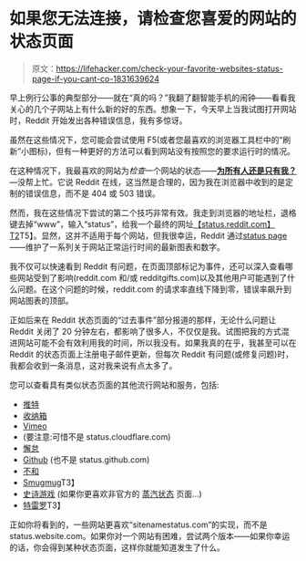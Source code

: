 # 如果您无法连接，请检查您喜爱的网站的状态页面

> 原文：<https://lifehacker.com/check-your-favorite-websites-status-page-if-you-cant-co-1831639624>

早上例行公事的典型部分——就在“真的吗？”我翻了翻智能手机的闹钟——看看我关心的几个子网站上有什么新的好的东西。想象一下，今天早上当我试图打开网站时，Reddit 开始发出各种错误信息，我有多惊讶。



虽然在这些情况下，您可能会尝试使用 F5(或者您最喜欢的浏览器工具栏中的“刷新”小图标)，但有一种更好的方法可以看到网站没有按照您的要求运行时的情况。

在这种情况下，我最喜欢的网站为*检查*一个网站的状态——[**为所有人还是只有我？**](https://downforeveryoneorjustme.com/)—没帮上忙。它说 Reddit 在线，这当然是合理的，因为我在浏览器中收到的是定制的错误信息，而不是 404 或 503 错误。

然而，我在这些情况下尝试的第二个技巧非常有效。我走到浏览器的地址栏，退格键去掉“www”，输入“status”，给我一个最终的网址[【status.reddit.com】T2](https://reddit.statuspage.io/)T5】。显然，这并不适用于每个网站，但我很幸运，Reddit 通过[status page](https://www.statuspage.io)——维护了一系列关于网站正常运行时间的最新图表和数字。

我不仅可以快速看到 Reddit 有问题，在页面顶部标记为事件，还可以深入查看哪些网站受到了影响(reddit.com 和/或 redditgifts.com)以及其他用户可能遇到了什么问题。在这个问题的时候，reddit.com 的请求率直线下降到零，错误率飙升到网站图表的顶部。

正如后来在 Reddit 状态页面的“过去事件”部分报道的那样，无论什么问题让 Reddit 关闭了 20 分钟左右，都影响了很多人，不仅仅是我。试图把我的方式混进网站可能不会有效利用我的时间，所以我没有。如果我真的在乎，我甚至可以在 Reddit 的状态页面上注册电子邮件更新，但每次 Reddit 有问题(或修复问题)时，我都会收到一条消息，这对我来说有点太多了。

您可以查看具有类似状态页面的其他流行网站和服务，包括:

*   [推特](https://status.twitterstat.us/)
*   [收纳箱](https://status.dropbox.com/)
*   [Vimeo](http://www.vimeostatus.com/)
*   (要注意:可惜不是 status.cloudflare.com)
*   [懈怠](https://status.slack.com/)
*   [Github](https://www.githubstatus.com/) (也不是 status.github.com)
*   [不和](https://status.discordapp.com/)
*   [Smugmug](https://status.smugmug.com/)T3】
*   [史诗游戏](https://status.epicgames.com/) (如果你更喜欢非官方的 [蒸汽状态](https://steamstat.us/) 页面...)
*   [特雷罗](https://www.trellostatus.com/)T3】

正如你将看到的，一些网站更喜欢“sitenamestatus.com”的实现，而不是 status.website.com。如果你对一个网站有困难，尝试两个版本——如果你幸运的话，你会得到某种状态页面，这样你就能知道发生了什么。